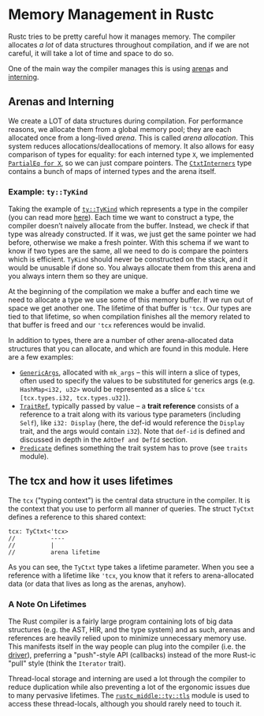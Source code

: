 # Memory Management in Rustc

Rustc tries to be pretty careful how it manages memory. The compiler allocates
_a lot_ of data structures throughout compilation, and if we are not careful,
it will take a lot of time and space to do so.

One of the main way the compiler manages this is using [arena]s and [interning].

[arena]: https://en.wikipedia.org/wiki/Region-based_memory_management
[interning]: https://en.wikipedia.org/wiki/String_interning

## Arenas and  Interning

We create a LOT of data structures during compilation. For performance reasons,
we allocate them from a global memory pool; they are each allocated once from a
long-lived *arena*. This is called _arena allocation_. This system reduces
allocations/deallocations of memory. It also allows for easy comparison of
types for equality: for each interned type `X`, we implemented [`PartialEq for
X`][peqimpl], so we can just compare pointers. The [`CtxtInterners`] type
contains a bunch of maps of interned types and the arena itself.

[peqimpl]: https://doc.rust-lang.org/nightly/nightly-rustc/rustc_middle/ty/struct.Ty.html#implementations
[`CtxtInterners`]: https://doc.rust-lang.org/nightly/nightly-rustc/rustc_middle/ty/struct.CtxtInterners.html#structfield.arena

### Example: `ty::TyKind`

Taking the example of [`ty::TyKind`] which represents a type in the compiler (you
can read more [here](./ty.md)).  Each time we want to construct a type, the
compiler doesn’t naively allocate from the buffer.  Instead, we check if that
type was already constructed. If it was, we just get the same pointer we had
before, otherwise we make a fresh pointer. With this schema if we want to know
if two types are the same, all we need to do is compare the pointers which is
efficient. `TyKind` should never be constructed on the stack, and it would be unusable
if done so.
You always allocate them from this arena and you always intern them so they are
unique.

At the beginning of the compilation we make a buffer and each time we need to allocate a type we use
some of this memory buffer. If we run out of space we get another one. The lifetime of that buffer
is `'tcx`. Our types are tied to that lifetime, so when compilation finishes all the memory related
to that buffer is freed and our `'tcx` references would be invalid.

In addition to types, there are a number of other arena-allocated data structures that you can
allocate, and which are found in this module. Here are a few examples:

- [`GenericArgs`], allocated with `mk_args` – this will intern a slice of types, often used
to specify the values to be substituted for generics args (e.g. `HashMap<i32, u32>` would be
represented as a slice `&'tcx [tcx.types.i32, tcx.types.u32]`).
- [`TraitRef`], typically passed by value – a **trait reference** consists of a reference to a trait
  along with its various type parameters (including `Self`), like `i32: Display` (here, the def-id
  would reference the `Display` trait, and the args would contain `i32`). Note that `def-id` is
  defined and discussed in depth in the `AdtDef and DefId` section.
- [`Predicate`] defines something the trait system has to prove (see `traits` module).

[`GenericArgs`]: ./generic_arguments.html#GenericArgs
[`TraitRef`]: https://doc.rust-lang.org/nightly/nightly-rustc/rustc_middle/ty/struct.TraitRef.html
[`Predicate`]: https://doc.rust-lang.org/nightly/nightly-rustc/rustc_middle/ty/struct.Predicate.html

[`ty::TyKind`]: https://doc.rust-lang.org/nightly/nightly-rustc/rustc_middle/ty/sty/type.TyKind.html

## The tcx and how it uses lifetimes

The `tcx` ("typing context") is the central data structure in the compiler. It is the context that
you use to perform all manner of queries. The struct `TyCtxt` defines a reference to this shared
context:

```rust,ignore
tcx: TyCtxt<'tcx>
//          ----
//          |
//          arena lifetime
```

As you can see, the `TyCtxt` type takes a lifetime parameter. When you see a reference with a
lifetime like `'tcx`, you know that it refers to arena-allocated data (or data that lives as long as
the arenas, anyhow).

### A Note On Lifetimes

The Rust compiler is a fairly large program containing lots of big data
structures (e.g. the AST, HIR, and the type system) and as such, arenas and
references are heavily relied upon to minimize unnecessary memory use. This
manifests itself in the way people can plug into the compiler (i.e. the
[driver](./rustc-driver.md)), preferring a "push"-style API (callbacks) instead
of the more Rust-ic "pull" style (think the `Iterator` trait).

Thread-local storage and interning are used a lot through the compiler to reduce
duplication while also preventing a lot of the ergonomic issues due to many
pervasive lifetimes. The [`rustc_middle::ty::tls`][tls] module is used to access these
thread-locals, although you should rarely need to touch it.

[tls]: https://doc.rust-lang.org/nightly/nightly-rustc/rustc_middle/ty/tls/index.html
